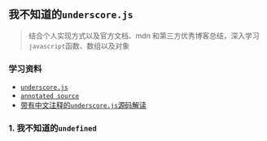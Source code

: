 ## 我不知道的`underscore.js`

> 结合个人实现方式以及官方文档、mdn 和第三方优秀博客总结，深入学习`javascript`函数、数组以及对象

### 学习资料

- [`underscore.js`](https://underscorejs.org/#compact)
- [`annotated source`](https://underscorejs.org/docs/underscore.html)
- [带有中文注释的`underscore.js`源码解读](https://github.com/hanzichi/underscore-analysis/blob/master/underscore-1.8.3.js/underscore-1.8.3-analysis.js)

### 1. 我不知道的`undefined`

